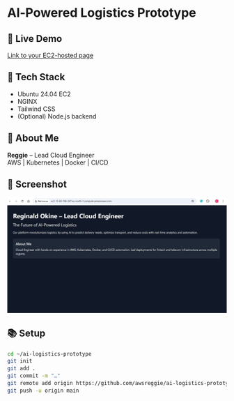 # AI‑Powered Logistics Prototype

## 🚀 Live Demo
[Link to your EC2-hosted page](http://ec2‑13‑60‑196‑247.eu‑north‑1.compute.amazonaws.com)

## 🧰 Tech Stack
- Ubuntu 24.04 EC2
- NGINX
- Tailwind CSS
- (Optional) Node.js backend

## 👤 About Me
**Reggie** – Lead Cloud Engineer  
AWS | Kubernetes | Docker | CI/CD

## 📸 Screenshot
![Landing Page](project_screenshot.jpg)

## 📚 Setup
```bash
cd ~/ai‑logistics‑prototype
git init
git add .
git commit -m "…"
git remote add origin https://github.com/awsreggie/ai-logistics-prototype.git
git push -u origin main

